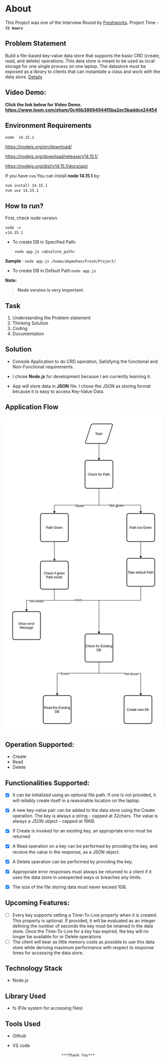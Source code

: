 # About
This Project was one of the Interview Round by [Freshworks](https://www.freshworks.com/).
Project Time - ***`72 hours`***
 
## Problem Statement
Build a file-based key-value data store that supports the basic CRD (create, read, and delete) operations. This data store is meant to be used as local storage for one single process on one laptop. The datastore must be exposed as a library to clients that can instantiate a class and work with the data store. [Details](https://github.com/akpmohan07/object-db/blob/main/Readme%20Files/Engg%20-%20assignment.pdf)
## Video Demo:
**Click the link below for Video Demo.**
**https://www.loom.com/share/0c46b38694944f5ba2ec5baddce24454**
## Environment Requirements

    node  14.15.1 
https://nodejs.org/en/download/

https://nodejs.org/download/release/v14.15.1/

https://nodejs.org/dist/v14.15.1/docs/api/

If you have `nvm`.You can install **node 14.15.1** by:

    nvm install 14.15.1
    nvm use 14.15.1

## How to run?
First, check node version.

    node -v
    v14.15.1

 - To create DB in Specified Path:
 
	    node app.js <absolute_path>
**Sample** : `node app.js /home/akpmohan/Fresh/Project/`

 - To create DB in Default Path:`node app.js`

 **Note:**

>  **Node version is very important.**

## Task
1. Understanding the Problem statement
2. Thinking Solution
3. Coding
4. Documentation

## Solution

 - Console Application to do CRD operation, Satisfying the functional and Non-Functional requirements.
 
 - I chose **Node.js** for development because I am currently learning it.
 
 - App will store data in **JSON** file. I chose the JSON as storing format because it is easy to access Key-Value Data.

## Application Flow
![flow](https://raw.githubusercontent.com/akpmohan07/object-db/main/Readme%20Files/flow_chart.png?raw=)



## Operation Supported:

 - Create
 - Read
 - Delete

## Functionalities Supported:

 - [x] It can be initialized using an optional file path. If one is
       not provided, it will reliably create itself in a reasonable
       location on the laptop.
 - [x] A new key-value pair can be added to the data store using the
       Create operation. The key is always a string - capped at 32chars.
       The value is always a JSON object - capped at 16KB.
 - [x] If Create is invoked for an existing key, an appropriate error
       must be returned
 - [x] A Read operation on a key can be performed by providing the key,
       and receive the value in the response, as a JSON object.
 - [x] A Delete operation can be performed by providing the key.
 - [x] Appropriate error responses must always be returned to a client
       if it uses the data store in unexpected ways or breaches any
       limits.
 - [x] The size of the file storing data must never exceed 1GB.

   
## Upcoming Features:
 - [ ] Every key supports setting a Time-To-Live property when it is created. This property is optional. If provided, it will be evaluated as an integer defining the number of seconds the key must be retained in the data store. Once the Time-To-Live for a key has expired, the key will no longer be available for or Delete operations
 - [ ] The client will bear as little memory costs as possible to use this data store while deriving maximum performance with respect to response times for accessing the data store.
 
## Technology Stack
 -  Node.js
 
## Library Used
 - fs (File system for accessing files)
## Tools Used
 - Github
 - VS code

                             ***Thank You***
